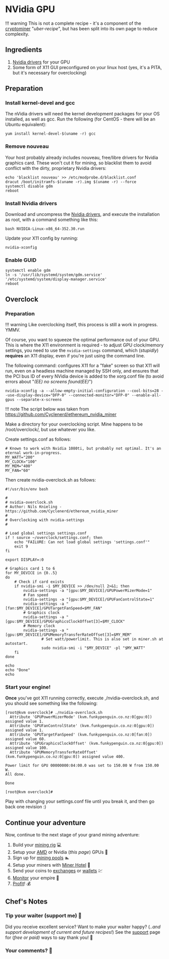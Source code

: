 # NVidia GPU

!!! warning
    This is not a complete recipe - it's a component of the [cryptominer](/recipes/cryptominer/) "_uber-recipe_", but has been split into its own page to reduce complexity.

## Ingredients

1. [Nvidia drivers](http://www.nvidia.com/Download/driverResults.aspx/104284/en-us) for your GPU
2. Some form of X11 GUI preconfigured on your linux host (yes, it's a PITA, but it's necessary for overclocking)

## Preparation

### Install kernel-devel and gcc

The nVidia drivers will need the kernel development packages for your OS installed, as well as gcc. Run the following (for CentOS - there will be an Ubuntu equivalent):

```yum install kernel-devel-$(uname -r) gcc```

### Remove nouveau

Your host probably already includes nouveau, free/libre drivers for Nvidia graphics card. These won't cut it for mining, so blacklist them to avoid conflict with the dirty, proprietary Nvidia drivers:

```
echo 'blacklist nouveau' >> /etc/modprobe.d/blacklist.conf
dracut /boot/initramfs-$(uname -r).img $(uname -r) --force
systemctl disable gdm
reboot
```

### Install Nvidia drivers

Download and uncompress the [Nvidia drivers](http://www.nvidia.com/Download/driverResults.aspx/104284/en-us), and execute the installation as root, with a command something like this:

```bash NVIDIA-Linux-x86_64-352.30.run```

Update your X11 config by running:

```
nvidia-xconfig
```

### Enable GUID

```
systemctl enable gdm
ln -s '/usr/lib/systemd/system/gdm.service' '/etc/systemd/system/display-manager.service'
reboot
```

## Overclock

### Preparation

!!! warning
    Like overclocking itself, this process is still a work in progress. YMMV.

Of course, you want to squeeze the optimal performance out of your GPU. This is where the X11 environment is required - to adjust GPU clock/memory settings, you need to use the ```nvidia-settings``` command, which (_stupidly_) **requires** an X11 display, even if you're just using the command line.

The following command: configures X11 for a "fake" screen so that X11 will run, even on a headless machine managed by SSH only, and ensures that the PCI bus ID of every NVidia device is added to the xorg.conf file (to avoid errors about "_(EE) no screens found(EE)_")

```
nvidia-xconfig -a --allow-empty-initial-configuration --cool-bits=28 --use-display-device="DFP-0" --connected-monitor="DFP-0" --enable-all-gpus --separate-x-screens
```

!!! note
    The script below was taken from  https://github.com/Cyclenerd/ethereum_nvidia_miner

Make a directory for your overclocking script. Mine happens to be /root/overclock/, but use whatever you like.

Create settings.conf as follows:

```
# Known to work with Nvidia 1080ti, but probably not optimal. It's an eternal work-in-progress.
MY_WATT="200"
MY_CLOCK="100"
MY_MEM="400"
MY_FAN="60"
```

Then create nvidia-overclock.sh as follows:

```
#!/usr/bin/env bash

#
# nvidia-overclock.sh
# Author: Nils Knieling - https://github.com/Cyclenerd/ethereum_nvidia_miner
#
# Overclocking with nvidia-settings
#

# Load global settings settings.conf
if ! source ~/overclock/settings.conf; then
	echo "FAILURE: Can not load global settings 'settings.conf'"
	exit 9
fi

export DISPLAY=:0

# Graphics card 1 to 6
for MY_DEVICE in {0..5}
do
	# Check if card exists
	if nvidia-smi -i $MY_DEVICE >> /dev/null 2>&1; then
		nvidia-settings -a "[gpu:$MY_DEVICE]/GPUPowerMizerMode=1"
		# Fan speed
		nvidia-settings -a "[gpu:$MY_DEVICE]/GPUFanControlState=1"
		nvidia-settings -a "[fan:$MY_DEVICE]/GPUTargetFanSpeed=$MY_FAN"
		# Graphics clock
		nvidia-settings -a "[gpu:$MY_DEVICE]/GPUGraphicsClockOffset[3]=$MY_CLOCK"
		# Memory clock
		nvidia-settings -a "[gpu:$MY_DEVICE]/GPUMemoryTransferRateOffset[3]=$MY_MEM"
                # Set watt/powerlimit. This is also set in miner.sh at autostart.
                sudo nvidia-smi -i "$MY_DEVICE" -pl "$MY_WATT"
	fi
done

echo
echo "Done"
echo
```

### Start your engine!

**Once** you've got X11 running correctly, execute ,/nvidia-overclock.sh, and you should see something like the following:

```
[root@kvm overclock]# ./nvidia-overclock.sh
  Attribute 'GPUPowerMizerMode' (kvm.funkypenguin.co.nz:0[gpu:0]) assigned value 1.
  Attribute 'GPUFanControlState' (kvm.funkypenguin.co.nz:0[gpu:0]) assigned value 1.
  Attribute 'GPUTargetFanSpeed' (kvm.funkypenguin.co.nz:0[fan:0]) assigned value 60.
  Attribute 'GPUGraphicsClockOffset' (kvm.funkypenguin.co.nz:0[gpu:0]) assigned value 100.
  Attribute 'GPUMemoryTransferRateOffset' (kvm.funkypenguin.co.nz:0[gpu:0]) assigned value 400.

Power limit for GPU 00000000:04:00.0 was set to 150.00 W from 150.00 W.
All done.

Done

[root@kvm overclock]#
```

Play with changing your settings.conf file until you break it, and then go back one revision :)

## Continue your adventure

Now, continue to the next stage of your grand mining adventure:

1. Build your [mining rig](/recipes/cryptominer/mining-rig/) 💻
2. Setup your [AMD](/recipes/cryptominer/amd-gpu/) or Nvidia (_this page_) GPUs 🎨
3. Sign up for [mining pools](/recipes/cryptominer/mining-pool/) :swimmer:
4. Setup your miners with [Miner Hotel](/recipes/cryptominer/minerhotel/) 🏨
5. Send your coins to [exchanges](/recipes/cryptominer/exchange/) or [wallets](/recipes/cryptominer/wallet/) 💹
6. [Monitor](/recipes/cryptominer/monitor/) your empire :heartbeat:
7. [Profit](/recipes/cryptominer/profit/)! 💰


## Chef's Notes

### Tip your waiter (support me) 👏

Did you receive excellent service? Want to make your waiter happy? (_..and support development of current and future recipes!_) See the [support](/support/) page for (_free or paid)_ ways to say thank you! 👏

### Your comments? 💬
